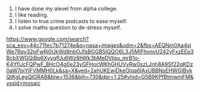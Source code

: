 1. I have done my alevel from alpha college.
2. I like reading.
3. I listen to true crime podcasts to ease myself.
4. I solve maths question to de-stress myself.

https://www.google.com/search?sca_esv=44c711ec7b71274e&q=nasa+images&udm=2&fbs=AEQNm0Aa4sjWe7Rqy32pFwRj0UkWd8nbOJfsBGGB5IQQO6L3J5MIFhvnvU242yFxzEEp3BcbXWGQjBp6XyyqfUu6Wz8hWk3bMeDVtqu_mrB1o-K4YflJcFQPwF_8HcO4g0e23yGFHocWKhGHUVyRw0szLJnh8A9Sf22qKDz0aW7pjYIFVMMH0Lk&sa=X&ved=2ahUKEwjDkeGIqa6IAxUBBNsEHWGIBvkQtKgLegQIGRAB&biw=1536&bih=730&dpr=1.25#vhid=G5B9KPfBtmwmFM&vssid=mosaic
